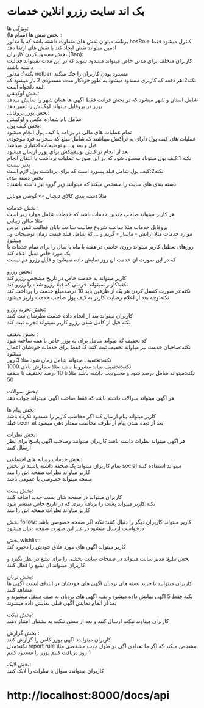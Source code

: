 <h1> بک اند سایت رزرو انلاین خدمات</h1>

ویژگی ها:
<br>
بخش نقش ها (مقام ها) :
<br>
برنامه میتوان نقش های متفاوت داشته باشد که با مدلور hasRole کنترل میشود فقط ادمین میتواند نقش ایجاد کند یا نقش های ارتقا دهد 
<br>
بخش مسدود کردن کاربران (Ban):
<br>
کاربران متخلف برای مدتی خاص میتواند مسدود شوند که در این مدت نمیتواند فعالیت داشته باشند 
<br>
نکته1: مدلور notban مسدود بودن کاربران را چک میکند 
<br>
نکته2:هر دفعه که کاربری مسدود میشود به طور خودکار مدت مسدودی 2 بار میشود که البنه دلخواه است 
<br>
بخش لوکیشن:
<br>
شامل استان و شهر میشود که در بخش فرانت فقط اگهی ها همان شهر را نمایش میدهد یوزر در پروفایل میتواند لوکینش را تغییر دهد
<br>
بخش یوزر پروفایل:
<br>
شامل نام شماره عکس و لوکیشن <br>
بخش کیف پول:
<br>
تمام عملیات های مالی در برنامه با کبف پول انجام میشود
<br>
عملیات های کیف پول دارای یه تراکنش میباشند که شامل مبلغ کد منحر به فرد موجودی قبل و بعد و ...و توضیحات اختیاری میباشد
<br>
بعد از انجام تراکنش نوتیفییکش برای یوزر ارسال میشود
<br>
نکته 1:کیف پول میتوناد مسدود شود که در این صورت عملیات برداشت یا انتقال انجام پذیر نیست
<br>
نکته2:کیف پول شامل فیلد پسورد است که برای برداشت پول لازم است
<br>
بخش دسته بندی
<br>:
دسته بندی های سایت را مشخص میکند که میتوانند زیر گروه نیز داشته باشند<br>

مثلا دسته بندی کالای دیجتال -> گوشی موبایل<br>

بخش خدمات :<br>
هر کاربر میتواند صاحب چندین خدمات باشد که خدمات شامل موارد زیر است <br>
مثلا سالن زیبایی<br>
پروفایل خدمات مثلا ساعت شروع فعالیت ساعت پایان فعالیت تلفن ادرس<br>
موارد خدمات مثلا ارایش - ماساژ - گریم و ... که شامل فیلد قیمت زمان توضیحات و.. میشود<br>
روزهای تعطیل کاربر میتواند روزی  خاصی در هفته یا ماه یا سال را برای تمام خدمات یا یک مورد خاص تعیل اعلام کند <br>
که در این صورت ان خدمت ان روز نمایش داده نمیشود و قایل رزرو هم نیست<br>

بخش رزرو:<br>
کاربر میتواند یه خدمت خاص در تاریخ مشخص رزرو کند <br>
نکته:کاربر نمیتواند خرمتی که قبلا رزرو شده را رزرو کند<br>
نکته:در صورت کنسل کردن هر یک از طرفین باید 10 درصدمبلغ خدمت را پرداخت کند<br>
نکته:وجه بعد از اعلام رضایت کاربر به کیف پول صاحب خدمت واریز میشود<br>

بخش تجربه رزرو:<br>
کاربران میتواند بعد از انجام داده خدمت نظرشان ثبت کنند<br>
نکته:قبل از کامل شدن رزرو کاربر نمیتواند تجربه ثبت کند<br>

بخش تخفیف :<br>
کد تخفیف که میواند شامل برای یه یوزر خاص با همه ساخته شود <br>
نکته:صاحبان خدمت نیز میاواند تخفیف ثبت کنند ک فقط برای خدمات خودشان اعمال میشود<br>
نکته:تختفیف میتواند شامل زمان شود مثلا 3 روز <br>
نکته:تختفیف میاند مشروط باشد مثلا سفارش بالای 1000 <br>
نکته:میتواند شامل درصد شود و محدودیت داشته باشد مثلا تا 10 درصد تختفیف تا سقف <br>50

بخش سوالات:<br>
هر اگهی میتواند سوالات داشته باشد که فقط صاحب اگهی مییتواند جواب دهد<br>

بخش پیام ها:<br>
کاربر میتواند پیام ارسال کند اگر مخاطب کاربر را مسدود نکرده باشد <br>
فیلد seen_at بعد از دیده شدن پیام از طرف مخاصب مقدار دهی میشود<br>

بخش نظرات:<br>
هر اگهی میتواند نظرات داشته باشد کاربران میتوانند وصاحب اگهی پاسخ برای نظر ارسال کنند <br>

بخش خدمات رسانه های اجتماعی:<br>
تمام کاربران میتواند یک صحفه داشته باشند در بخش social میتواند استفاده کنند<br>
کاربر میاواند نظرات صفحه اش را ببند<br>
صفحه میتواند خصوصی یا عمومی باشد

بخش پست:<br>
کاربران میتواند در صفحه شان پست جدید اضافه کنند <br>
نکته:کاربر میتواند پست را برنامه ریزی که در تاریخ خاص منتشر شود<br>
کاربر میاواند نظرات صفحه اش را ببند<br>

بخش follow:
کاربر میتواند کاربران دیگر را دنبال کنند:
نکته:اگز صفحه خصوصی باشد درخواست ارسال میشود در غیر این صورت صفحه دنبال میشود

بخش wishlist:<br>
کاربر میتواند اگهی های مورد علاق خودش را ذخیره کند<br>

بخش تبلیغ:
مدیر سایت میتواند در صفحات سایت بخشی را برای تبلیغ در نظر بگیرد و کاربران میتواند ان تبلیغ را فعال کنند

بخش نربان:<br>
کاربران میتوانند با خرید بسته های نردبان اگهی های خودشان در ابتدای لیست اگهی ها مشاهد کنند <br>
نکته:فقط 5 اگهی نمایش داده میشود و بقیه اگهی های نردبان به صف منتقل میشوند و بعد از اتمام نمایش اگهی قبلی نمایش داده میشوند<br>

بخش تیکت:<br>
کاربران میتاوند تیکت ارسال کنند و بعد از بستن تیکت به پشتبان امتیاز دهند<br>

بخش گزارش :<br>
کاربران میتواندد اگهی یوزر کامن را گزارش کنند <br>
نکته:مدل report rule مشخص میکند که اگر ما تعدادی اگی در طول مدت مشخصی مثلا 1 روز دریافت کنیم یوزر را مسدود کنیم <br>

بخش لایک:<br>
کاربران میتواندد سوال یا نطرات را لایک کنند<br>

<h1>http://localhost:8000/docs/api</h1>
